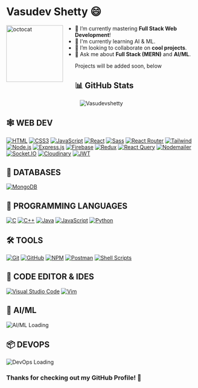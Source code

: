 # Vasudev Shetty 😄


<img align="left" height="150" src="https://user-images.githubusercontent.com/69384657/179312151-fdabe3af-823f-41ab-a6d4-17a72af4e9e8.png" alt="octocat" style="margin-right: 2rem;" />

- 🔭 I’m currently mastering <b>Full Stack Web Development</b>!
- 🤖 I'm currently learning AI & ML.
- 👯 I’m looking to collaborate on <b>cool projects</b>.
- 💬 Ask me about <b>Full Stack (MERN)</b> and <b>AI/ML</b>.

Projects will be added soon, below

## 📊 GitHub Stats

<p align="center">
  <img align="center" src="https://github-readme-streak-stats.herokuapp.com/?user=Vasudevshetty&" alt="Vasudevshetty" />
</p>

## 🕸️ **WEB DEV**

[![HTML](https://img.shields.io/badge/HTML5-E34F26?style=for-the-badge&logo=html5&logoColor=white "HTML")][repo]
[![CSS3](https://img.shields.io/badge/CSS3-1572B6?style=for-the-badge&logo=css3&logoColor=white "CSS")][repo]
[![JavaScript](https://img.shields.io/badge/JavaScript-F7DF1E?style=for-the-badge&logo=javascript&logoColor=black "JavaScript")][repo]
[![React](https://img.shields.io/badge/React-20232A?style=for-the-badge&logo=react&logoColor=61DAFB "React")][repo]
[![Sass](https://img.shields.io/badge/Sass-CC6699?style=for-the-badge&logo=sass&logoColor=white "SASS")][repo]
[![React Router](https://img.shields.io/badge/React_Router-CA4245?style=for-the-badge&logo=react-router&logoColor=white "React Router")][repo]
[![Tailwind](https://img.shields.io/badge/Tailwind_CSS-38B2AC?style=for-the-badge&logo=tailwind-css&logoColor=white "Tailwind")][repo]
[![Node.js](https://img.shields.io/badge/Node.js-43853D?style=for-the-badge&logo=node.js&logoColor=white "Nodejs")][repo]
[![Express.js](https://img.shields.io/badge/Express.js-404D59?style=for-the-badge "Express.js")][repo]
[![Firebase](https://img.shields.io/badge/firebase-%23039BE5.svg?style=for-the-badge&logo=firebase "Firebase")][repo]
[![Redux](https://img.shields.io/badge/Redux-764ABC?style=for-the-badge&logo=redux&logoColor=white "Redux")][repo]
[![React Query](https://img.shields.io/badge/React_Query-FF4154?style=for-the-badge&logo=react-query&logoColor=white "React Query")][repo]
[![Nodemailer](https://img.shields.io/badge/Nodemailer-0693E3?style=for-the-badge&logo=nodemailer&logoColor=white "Nodemailer")][repo]
[![Socket.IO](https://img.shields.io/badge/Socket.IO-010101?style=for-the-badge&logo=socket.io&logoColor=white "Socket.IO")][repo]
[![Cloudinary](https://img.shields.io/badge/Cloudinary-3448C5?style=for-the-badge&logo=cloudinary&logoColor=white "Cloudinary")][repo]
[![JWT](https://img.shields.io/badge/JWT-000000?style=for-the-badge&logo=json-web-tokens&logoColor=white "JWT")][repo]

## 📅 **DATABASES**

[![MongoDB](https://img.shields.io/badge/MongoDB-4EA94B?style=for-the-badge&logo=mongodb&logoColor=white "MongoDB")][repo]

## 🎯 **PROGRAMMING LANGUAGES**

[![C](https://img.shields.io/badge/c-%230175C2.svg?style=for-the-badge&logo=c&logoColor=white "C")][repo]
[![C++](https://img.shields.io/badge/c++-%2300599C.svg?style=for-the-badge&logo=c%2B%2B&logoColor=white "C++")][repo]
[![Java](https://img.shields.io/badge/java-%23ED8B00.svg?style=for-the-badge&logo=java&logoColor=white "Java")][repo]
[![JavaScript](https://img.shields.io/badge/JavaScript-F7DF1E?style=for-the-badge&logo=javascript&logoColor=black "JavaScript")][repo]
[![Python](https://img.shields.io/badge/Python-3776AB?style=for-the-badge&logo=python&logoColor=white)](https://www.python.org/)


## 🛠️ **TOOLS**

[![Git](https://img.shields.io/badge/git-%23F05033.svg?style=for-the-badge&logo=git&logoColor=white "Git")][repo]
[![GitHub](https://img.shields.io/badge/github-%23121011.svg?style=for-the-badge&logo=github&logoColor=white "GitHub")][repo]
[![NPM](https://img.shields.io/badge/NPM-%23000000.svg?style=for-the-badge&logo=npm&logoColor=white "Npm")][repo]
[![Postman](https://img.shields.io/badge/Postman-FF6C37?style=for-the-badge&logo=postman&logoColor=white "Postman")][repo]
[![Shell Scripts](https://img.shields.io/badge/Shell_Script-121011?style=for-the-badge&logo=gnu-bash&logoColor=white)][repo]

## 📄 **CODE EDITOR & IDES**

[![Visual Studio Code](https://img.shields.io/badge/VS%20Code-0078d7.svg?style=for-the-badge&logo=visual-studio-code&logoColor=white "Visual Studio Code")][repo]
[![Vim](https://img.shields.io/badge/VIM-%2311AB00.svg?style=for-the-badge&logo=vim&logoColor=white)][repo]

## 🤖 **AI/ML**

  <img src="https://img.shields.io/badge/AIML-Loading%20...-FF6F61?style=for-the-badge&logo=python&logoColor=white" alt="AI/ML Loading"/>


## 📦 **DEVOPS**

  <img src="https://img.shields.io/badge/DevOps-Loading%20...-00BFFF?style=for-the-badge&logo=docker&logoColor=white" alt="DevOps Loading"/>


### **Thanks for checking out my GitHub Profile!** 🙏

[repo]: https://github.com/Vasudevshetty?tab=repositories
